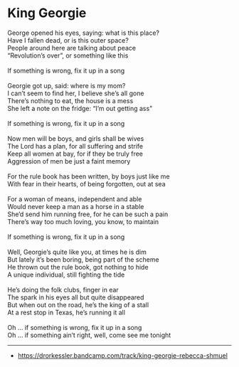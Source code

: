 # King Georgie

George opened his eyes, saying: what is this place?\
Have I fallen dead, or is this outer space?\
People around here are talking about peace\
“Revolution’s over”, or something like this\
\
If something is wrong, fix it up in a song\
\
Georgie got up, said: where is my mom?\
I can’t seem to find her, I believe she’s all gone\
There’s nothing to eat, the house is a mess\
She left a note on the fridge: “I’m out getting ass”\
\
If something is wrong, fix it up in a song\
\
Now men will be boys, and girls shall be wives\
The Lord has a plan, for all suffering and strife\
Keep all women at bay, for if they be truly free\
Aggression of men be just a faint memory\
\
For the rule book has been written, by boys just like me\
With fear in their hearts, of being forgotten, out at sea\
\
For a woman of means, independent and able\
Would never keep a man as a horse in a stable\
She’d send him running free, for he can be such a pain\
There’s way too much loving, you know, to maintain\
\
If something is wrong, fix it up in a song\
\
Well, Georgie’s quite like you, at times he is dim\
But lately it’s been boring, being part of the scheme\
He thrown out the rule book, got nothing to hide\
A unique individual, still fighting the tide\
\
He’s doing the folk clubs, finger in ear\
The spark in his eyes all but quite disappeared\
But when out on the road, he’s the king of a stall\
At a rest stop in Texas, he’s running it all\
\
Oh ... if something is wrong, fix it up in a song\
Oh ... if something ain’t right, well, come see me tonight

---
- https://drorkessler.bandcamp.com/track/king-georgie-rebecca-shmuel
